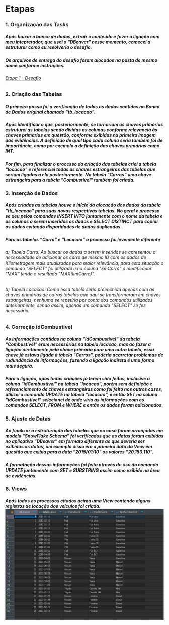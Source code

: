 # Etapas
### 1. Organização das Tasks
  ##### Após baixar o banco de dados, extrair o conteúdo e fazer a ligação com meu intepretador, que usei o "DBeaver" nesse momento, comecei a estruturar como eu resolveria o desafio.
  ##### Os arquivos de entrega do desafio foram alocados na pasta de mesmo nome conforme instruções. 
  ###### [Etapa 1 - Desafio](/Sprint_2/desafio) 

### 2. Criação das Tabelas
  ##### O primeiro passo foi a verificação de todos os dados contidos no Banco de Dados original chamado "tb_locacao".
  ##### Após identificar o que, posteriormente, se tornariam as chaves primárias estruturei as tabelas sendo dividas as colunas conforme relevancia às chaves primarias em questão, conforme exibidas na primeira imagem das evidências. A definição de qual tipo cada coluna seria também foi de importância, como por exemplo a definição das chaves primárias como INT.
  ##### Por fim, para finalizar o processo da criação das tabelas criei a tabela "locacao" e referenciei todas as chaves estrangeiras das tabelas que seriam ligadas a ela posteriormente. Na tabela "Carros" uma chave estrangeira para a tabela "Combustivel" também foi criada.

### 3. Inserção de Dados
  ##### Após criadas as tabelas houve o início da alocação dos dados da tabela "tb_locacao" para suas novas respectivas tabelas. No geral o processo se deu pelos comandos *INSERT INTO* juntamente com o nome da tabela e as colunas a serem inseridos os dados e *SELECT DISTINCT* para copiar os dados evitando disparidades de dados duplicados.
  ##### Para as tabelas "Carro" e "Locacao" o processo foi levemente diferente
   ###### a) Tabela Carro: Ao buscar os dados a serem inseridos se apresentou a necessiadade de adicionar os carro de mesmo ID com os dados de Kilometragem mais atualizados para maior relevância, para esta situação o comando "SELECT" foi utilizado e na coluna "kmCarro" o modificador *"MAX"* tendo o resultado "MAX(kmCarro)".
   ###### b) Tabela Locacao: Como essa tabela seria preenchida apenas com as chaves primárias de outras tabelas que aqui se transformaram em chaves estrangeiras, nenhuma se repetiria por conta dos comandos utilizados anteriormente, sendo assim, apenas um comando *"SELECT"* se fez necessário.

### 4. Correção idCombustivel
  ##### As informações contidas na coluna "idCombustivel" da tabela "Combustivel" eram necessárias na tabela locacao, mas ao fazer a ligação diretamente pela chave primária para uma outra tabela, essa chave já estava ligada à tabela "Carros", poderia acarretar problemas de rudundância de informações, fazendo a ligação indireta é uma forma mais segura. 
  ##### Para a ligação, após todas criações já terem sido feitas, inclusive a coluna "idCombustivel" na tabela "locacao", porém sem definição e referenciamento de chaves estrangeiras como foi feito nos outros casos, utilizei o comando *UPDATE* na tabela "locacao", e então SET na coluna "idCombustivel" selecionei de onde viria as informações com os comandos *SELECT, FROM e WHERE* e então os dados foram adicionados.

### 5. Ajuste de Datas
  ##### Ao finalizar a estruturação das tabelas que no caso foram arranjadas em modelo "SnowFlake Schema" foi verificados que as datas foram exibidas no aplicativo "DBeaver" em formato diferente ao que deveria ser exibidas as datas, um exemplo disso era a primeira data da View em questão que exibia para a data "2015/01/10" os valores "20.150.110".
  ##### A formatação dessas informações foi feita através do uso do comando *UPDATE* juntamente com *SET* e *SUBSTRING* assim como exibido na área de evidências.

### 6. Views
  ##### Após todos os processos citados acima uma View contendo alguns registros de locação dos veículos foi criada. ![View Locações](/Sprint_2/evidencias/View.png)
